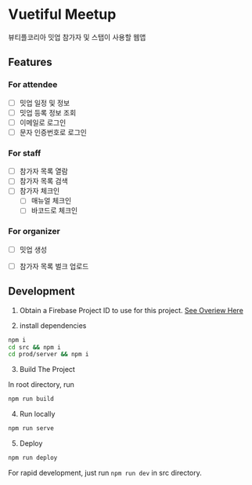 # Vuetiful Meetup

뷰티플코리아 밋업 참가자 및 스탭이 사용할 웹앱

## Features

### For attendee
- [ ] 밋업 일정 및 정보
- [ ] 밋업 등록 정보 조회
- [ ] 이메일로 로그인
- [ ] 문자 인증번호로 로그인

### For staff
- [ ] 참가자 목록 열람
- [ ] 참가자 목록 검색
- [ ] 참가자 체크인
  * [ ] 매뉴얼 체크인
  * [ ] 바코드로 체크인

### For organizer
- [ ] 밋업 생성
- [ ] 참가자 목록 벌크 업로드


## Development

1. Obtain a Firebase Project ID to use for this project. [See Overiew Here](#firebase-project-setup)

2. install dependencies
```bash
npm i
cd src && npm i
cd prod/server && npm i
```

3. Build The Project

In root directory, run
```bash
npm run build
```

4. Run locally
```bash
npm run serve
```

5. Deploy
```bash
npm run deploy
```

For rapid development, just run `npm run dev` in src directory.
